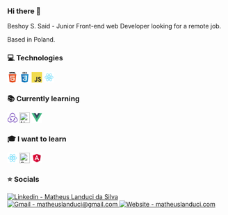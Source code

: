 ### Hi there 👋

Beshoy S. Said - Junior Front-end web Developer looking for a remote job.

Based in Poland.

### 💻 Technologies

<div>
  <img src="https://raw.githubusercontent.com/github/explore/80688e429a7d4ef2fca1e82350fe8e3517d3494d/topics/html/html.png" width="24" height="24" title="HTML 5">
  <img src="https://raw.githubusercontent.com/github/explore/80688e429a7d4ef2fca1e82350fe8e3517d3494d/topics/css/css.png" width="24" height="24" title="CSS 3">
  <img src="https://raw.githubusercontent.com/github/explore/80688e429a7d4ef2fca1e82350fe8e3517d3494d/topics/javascript/javascript.png" width="24" height="24" title="Javascript">
  <img src="https://raw.githubusercontent.com/github/explore/80688e429a7d4ef2fca1e82350fe8e3517d3494d/topics/react/react.png" width="24" height="24" title="React">
<!--   <img src="https://assets.vercel.com/image/upload/v1607554385/repositories/next-js/next-logo.png" width="24" height="24" title="Next"> -->
<!--   <img src="https://raw.githubusercontent.com/styled-components/brand/master/styled-components.png" width="24" height="24" title="styled-components"> -->
<!--   <img src="https://raw.githubusercontent.com/github/explore/80688e429a7d4ef2fca1e82350fe8e3517d3494d/topics/nodejs/nodejs.png" width="24" height="24" title="NodeJS">
  <img src="https://raw.githubusercontent.com/github/explore/5c058a388828bb5fde0bcafd4bc867b5bb3f26f3/topics/graphql/graphql.png" width="24" height="24" title="GraphQL">
  <img src="https://raw.githubusercontent.com/github/explore/80688e429a7d4ef2fca1e82350fe8e3517d3494d/topics/mysql/mysql.png" width="24" height="24" title="MySQL">
  <img src="https://raw.githubusercontent.com/github/explore/80688e429a7d4ef2fca1e82350fe8e3517d3494d/topics/postgresql/postgresql.png" width="24" height="24" title="PostgreSQL"> -->
<!--   <img src="https://raw.githubusercontent.com/mongodb/mongo/master/docs/leaf.svg" width="24" height="24" title="MongoDB">  
  <img src="https://cdn.worldvectorlogo.com/logos/prisma-2.svg" width="24" height="24" title="Prisma 2">
  <img src="https://raw.githubusercontent.com/github/explore/56a826d05cf762b2b50ecbe7d492a839b04f3fbf/topics/laravel/laravel.png" width="24" height="24" title="Laravel"> -->
</div>

### 📚 Currently learning

<div>
  <img src="https://raw.githubusercontent.com/github/explore/80688e429a7d4ef2fca1e82350fe8e3517d3494d/topics/redux/redux.png" width="24" height="24" title="Redux">
  <img src="https://nestjs.com/img/logo-small.svg" width="24" height="24" title="NestJS">
  <img src="https://raw.githubusercontent.com/github/explore/80688e429a7d4ef2fca1e82350fe8e3517d3494d/topics/vue/vue.png" width="24" height="24" title="Vue">
</div>

### 🎓 I want to learn

<div>
  <img src="https://raw.githubusercontent.com/github/explore/80688e429a7d4ef2fca1e82350fe8e3517d3494d/topics/react-native/react-native.png" width="24" height="24" title="React Native">
  <img src="https://svelte.dev/svelte-logo-horizontal.svg" width="24" height="24" title="Svelte">
  <img src="https://raw.githubusercontent.com/github/explore/80688e429a7d4ef2fca1e82350fe8e3517d3494d/topics/angular/angular.png" width="24" height="24" title="Angular">  
</div>

### ⭐ Socials

<a href="https://www.linkedin.com/in/matheus-landuci-2523a91a0/">
  <img src="https://img.shields.io/badge/Matheus%20Landuci-Linkedin?logo=linkedin&style=for-the-badge&color=0a66c2" alt="Linkedin - Matheus Landuci da Silva">
</a>
<a href="mailto:matheuslanduci@gmail.com">
  <img src="https://img.shields.io/badge/MatheusLanduci@gmail.com-Gmail?logo=gmail&logoColor=fff&style=for-the-badge&color=d93025" alt="Gmail - matheuslanduci@gmail.com">
</a>
<a href="https://www.matheuslanduci.com">
  <img src="https://img.shields.io/badge/matheuslanduci.com-website?style=for-the-badge&color=27abbc" alt="Website - matheuslanduci.com">
</a>

